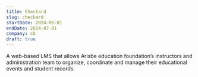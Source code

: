 ```yaml
---
title: Checkard
slug: checkard
startDate: 2024-06-01
endDate: 2024-07-01
company: cb
draft: true
---
```


A web-based LMS that allows Arisbe education foundation’s instructors and administration team to organize, coordinate
and manage their educational events and student records.
